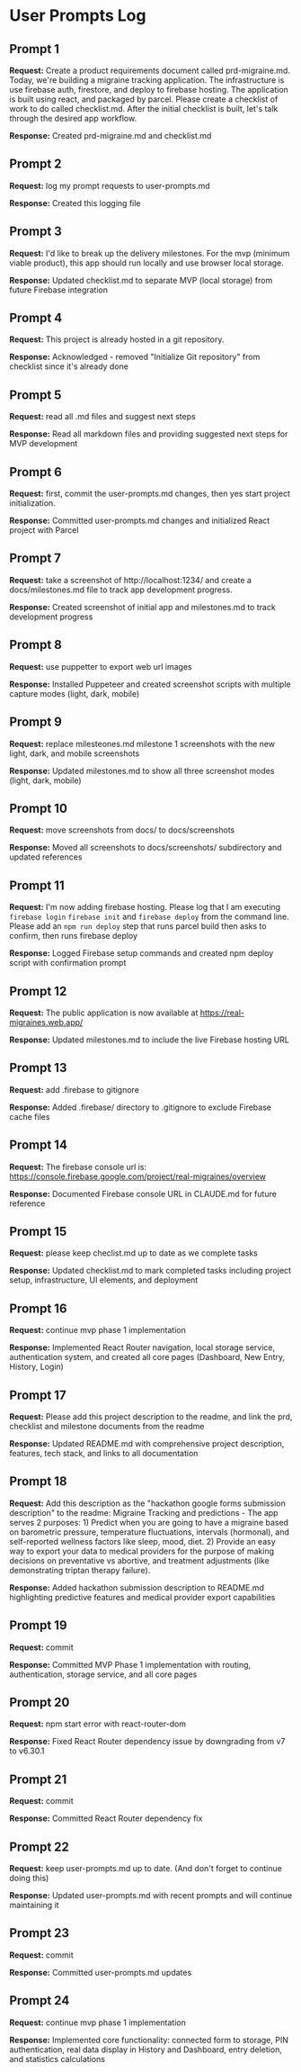 # User Prompts Log

## Prompt 1
**Request:** Create a product requirements document called prd-migraine.md. Today, we're building a migraine tracking application. The infrastructure is use firebase auth, firestore, and deploy to firebase hosting. The application is built using react, and packaged by parcel. Please create a checklist of work to do called checklist.md. After the initial checklist is built, let's talk through the desired app workflow.

**Response:** Created prd-migraine.md and checklist.md

## Prompt 2
**Request:** log my prompt requests to user-prompts.md

**Response:** Created this logging file

## Prompt 3
**Request:** I'd like to break up the delivery milestones. For the mvp (minimum viable product), this app should run locally and use browser local storage.

**Response:** Updated checklist.md to separate MVP (local storage) from future Firebase integration

## Prompt 4
**Request:** This project is already hosted in a git repository.

**Response:** Acknowledged - removed "Initialize Git repository" from checklist since it's already done

## Prompt 5
**Request:** read all .md files and suggest next steps

**Response:** Read all markdown files and providing suggested next steps for MVP development

## Prompt 6
**Request:** first, commit the user-prompts.md changes, then yes start project initialization.

**Response:** Committed user-prompts.md changes and initialized React project with Parcel

## Prompt 7
**Request:** take a screenshot of http://localhost:1234/ and create a docs/milestones.md file to track app development progress.

**Response:** Created screenshot of initial app and milestones.md to track development progress

## Prompt 8
**Request:** use puppetter to export web url images

**Response:** Installed Puppeteer and created screenshot scripts with multiple capture modes (light, dark, mobile)

## Prompt 9
**Request:** replace milesteones.md milestone 1 screenshots with the new light, dark, and mobile screenshots

**Response:** Updated milestones.md to show all three screenshot modes (light, dark, mobile)

## Prompt 10
**Request:** move screenshots from docs/ to docs/screenshots

**Response:** Moved all screenshots to docs/screenshots/ subdirectory and updated references

## Prompt 11
**Request:** I'm now adding firebase hosting. Please log that I am executing `firebase login` `firebase init` and `firebase deploy` from the command line. Please add an `npm run deploy` step that runs parcel build then asks to confirm, then runs firebase deploy

**Response:** Logged Firebase setup commands and created npm deploy script with confirmation prompt

## Prompt 12
**Request:** The public application is now available at https://real-migraines.web.app/

**Response:** Updated milestones.md to include the live Firebase hosting URL

## Prompt 13
**Request:** add .firebase to gitignore

**Response:** Added .firebase/ directory to .gitignore to exclude Firebase cache files

## Prompt 14
**Request:** The firebase console url is: https://console.firebase.google.com/project/real-migraines/overview

**Response:** Documented Firebase console URL in CLAUDE.md for future reference

## Prompt 15
**Request:** please keep checlist.md up to date as we complete tasks

**Response:** Updated checklist.md to mark completed tasks including project setup, infrastructure, UI elements, and deployment

## Prompt 16
**Request:** continue mvp phase 1 implementation

**Response:** Implemented React Router navigation, local storage service, authentication system, and created all core pages (Dashboard, New Entry, History, Login)

## Prompt 17
**Request:** Please add this project description to the readme, and link the prd, checklist and milestone documents from the readme

**Response:** Updated README.md with comprehensive project description, features, tech stack, and links to all documentation

## Prompt 18
**Request:** Add this description as the "hackathon google forms submission description" to the readme: Migraine Tracking and predictions - The app serves 2 purposes: 1) Predict when you are going to have a migraine based on barometric pressure, temperature fluctuations, intervals (hormonal), and self-reported wellness factors like sleep, mood, diet. 2) Provide an easy way to export your data to medical providers for the purpose of making decisions on preventative vs abortive, and treatment adjustments (like demonstrating triptan therapy failure).

**Response:** Added hackathon submission description to README.md highlighting predictive features and medical provider export capabilities

## Prompt 19
**Request:** commit

**Response:** Committed MVP Phase 1 implementation with routing, authentication, storage service, and all core pages

## Prompt 20
**Request:** npm start error with react-router-dom

**Response:** Fixed React Router dependency issue by downgrading from v7 to v6.30.1

## Prompt 21
**Request:** commit

**Response:** Committed React Router dependency fix

## Prompt 22
**Request:** keep user-prompts.md up to date. (And don't forget to continue doing this)

**Response:** Updated user-prompts.md with recent prompts and will continue maintaining it

## Prompt 23
**Request:** commit

**Response:** Committed user-prompts.md updates

## Prompt 24
**Request:** continue mvp phase 1 implementation

**Response:** Implemented core functionality: connected form to storage, PIN authentication, real data display in History and Dashboard, entry deletion, and statistics calculations
